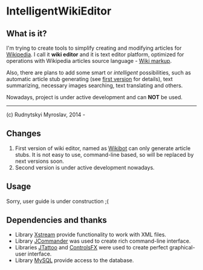 # IntelligentWikiEditor
## What is it?
I'm trying to create tools to simplify creating and modifying articles for 
[Wikipedia](http://en.wikipedia.org). I call it **wiki editor** and it is 
text editor platform, optimized for operations with Wikipedia articles source
language - [Wiki markup](http://en.wikipedia.org/wiki/Help:Wiki_markup).

Also, there are plans to add some smart or *intelligent* possibilities, such
as automatic article stub generating (see [first version][wb] for details),
text summarizing, necessary images searching, text translating and others.

Nowadays, project is under active development and can **NOT** be used.

***

(c) Rudnytskyi Myroslav, 2014 - 

[wb]: https://github.com/mrudnytskyi/WikiBot

## Changes
1. First version of wiki editor, named as [Wikibot][wb] can only generate 
article stubs. It is not easy to use, command-line based, so will be replaced
by next versions soon.
2. Second version is under active development nowadays.

## Usage
Sorry, user guide is under construction ;(

## Dependencies and thanks
* Library [Xstream](http://x-stream.github.io) provide functionality to work 
with XML files.
* Library [JCommander](http://jcommander.org) was used to create rich 
command-line interface.
* Libraries [JTattoo](http://www.jtattoo.net) and 
[ControlsFX](http://fxexperience.com/controlsfx/) were used to create perfect 
graphical-user interface.
* Library [MySQL](https://www.mysql.com) provide access to the database.